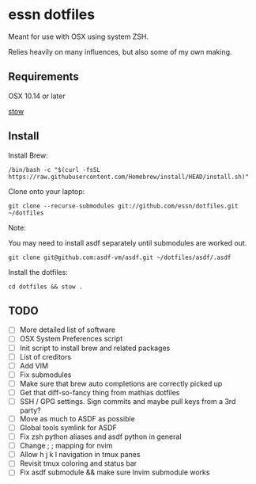 essn dotfiles
===================

Meant for use with OSX using system ZSH.

Relies heavily on many influences, but also some of my own making.

Requirements
------------

OSX 10.14 or later

[stow](https://www.gnu.org/software/stow/)

Install
-------

Install Brew:

    /bin/bash -c "$(curl -fsSL https://raw.githubusercontent.com/Homebrew/install/HEAD/install.sh)"

Clone onto your laptop:

    git clone --recurse-submodules git://github.com/essn/dotfiles.git ~/dotfiles

Note:

You may need to install asdf separately until submodules are worked out.

    git clone git@github.com:asdf-vm/asdf.git ~/dotfiles/asdf/.asdf

Install the dotfiles:

    cd dotfiles && stow .

TODO
------

- [ ] More detailed list of software
- [ ] OSX System Preferences script
- [ ] Init script to install brew and related packages
- [ ] List of creditors
- [ ] Add VIM
- [ ] Fix submodules
- [ ] Make sure that brew auto completions are correctly picked up
- [ ] Get that diff-so-fancy thing from mathias dotfiles
- [ ] SSH / GPG settings. Sign commits and maybe pull keys from a 3rd party?
- [ ] Move as much to ASDF as possible
- [ ] Global tools symlink for ASDF
- [ ] Fix zsh python aliases and asdf python in general
- [ ] Change ; ; mapping for nvim
- [ ] Allow h j k l navigation in tmux panes
- [ ] Revisit tmux coloring and status bar
- [ ] Fix asdf submodule && make sure lnvim submodule works
